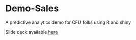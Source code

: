 # Demo-Sales

A predictive analytics demo for CFU folks using R and shiny

Slide deck available [here](http://www.slideshare.net/tohweizhong/a-predictive-analytics-demo-for-cfu-folks-using-r-and-shiny)
